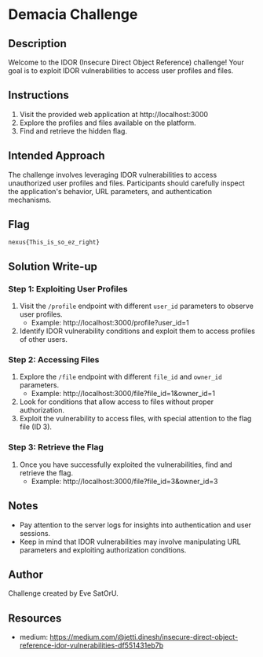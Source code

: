 # Demacia Challenge

## Description

Welcome to the IDOR (Insecure Direct Object Reference) challenge! Your goal is to exploit IDOR vulnerabilities to access user profiles and files.

## Instructions

1. Visit the provided web application at http://localhost:3000
2. Explore the profiles and files available on the platform.
3. Find and retrieve the hidden flag.

## Intended Approach

The challenge involves leveraging IDOR vulnerabilities to access unauthorized user profiles and files. Participants should carefully inspect the application's behavior, URL parameters, and authentication mechanisms.

## Flag

`nexus{This_is_so_ez_right}`

## Solution Write-up

### Step 1: Exploiting User Profiles

1. Visit the `/profile` endpoint with different `user_id` parameters to observe user profiles.
   - Example: http://localhost:3000/profile?user_id=1
2. Identify IDOR vulnerability conditions and exploit them to access profiles of other users.

### Step 2: Accessing Files

1. Explore the `/file` endpoint with different `file_id` and `owner_id` parameters.
   - Example: http://localhost:3000/file?file_id=1&owner_id=1
2. Look for conditions that allow access to files without proper authorization.
3. Exploit the vulnerability to access files, with special attention to the flag file (ID 3).

### Step 3: Retrieve the Flag

1. Once you have successfully exploited the vulnerabilities, find and retrieve the flag.
   - Example: http://localhost:3000/file?file_id=3&owner_id=3

## Notes

- Pay attention to the server logs for insights into authentication and user sessions.
- Keep in mind that IDOR vulnerabilities may involve manipulating URL parameters and exploiting authorization conditions.

## Author

Challenge created by Eve SatOrU.

## Resources

- medium: https://medium.com/@jetti.dinesh/insecure-direct-object-reference-idor-vulnerabilities-df551431eb7b

